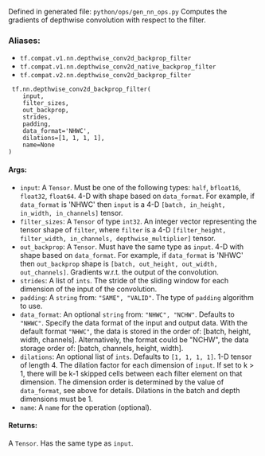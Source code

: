 Defined in generated file: `python/ops/gen_nn_ops.py`
Computes the gradients of depthwise convolution with respect to the filter.
### Aliases:
- `tf.compat.v1.nn.depthwise_conv2d_backprop_filter`
- `tf.compat.v1.nn.depthwise_conv2d_native_backprop_filter`
- `tf.compat.v2.nn.depthwise_conv2d_backprop_filter`

```
 tf.nn.depthwise_conv2d_backprop_filter(
    input,
    filter_sizes,
    out_backprop,
    strides,
    padding,
    data_format='NHWC',
    dilations=[1, 1, 1, 1],
    name=None
)
```
#### Args:
- `input`: A `Tensor`. Must be one of the following types: `half`, `bfloat16`, `float32`, `float64`. 4-D with shape based on `data_format`. For example, if `data_format` is 'NHWC' then `input` is a 4-D `[batch, in_height, in_width, in_channels]` tensor.
- `filter_sizes`: A `Tensor` of type `int32`. An integer vector representing the tensor shape of `filter`, where `filter` is a 4-D `[filter_height, filter_width, in_channels, depthwise_multiplier]` tensor.
- `out_backprop`: A `Tensor`. Must have the same type as `input`. 4-D with shape based on `data_format`. For example, if `data_format` is 'NHWC' then `out_backprop` shape is `[batch, out_height, out_width, out_channels]`. Gradients w.r.t. the output of the convolution.
- `strides`: A list of `ints`. The stride of the sliding window for each dimension of the input of the convolution.
- `padding`: A `string` from: `"SAME", "VALID"`. The type of `padding` algorithm to use.
- `data_format`: An optional `string` from: `"NHWC", "NCHW"`. Defaults to `"NHWC"`. Specify the data format of the input and output data. With the default format `"NHWC"`, the data is stored in the order of: [batch, height, width, channels]. Alternatively, the format could be "NCHW", the data storage order of: [batch, channels, height, width].
- `dilations`: An optional list of `ints`. Defaults to `[1, 1, 1, 1]`. 1-D tensor of length 4. The dilation factor for each dimension of `input`. If set to k > 1, there will be k-1 skipped cells between each filter element on that dimension. The dimension order is determined by the value of `data_format`, see above for details. Dilations in the batch and depth dimensions must be 1.
- `name`: A `name` for the operation (optional).
#### Returns:
A `Tensor`. Has the same type as `input`.
